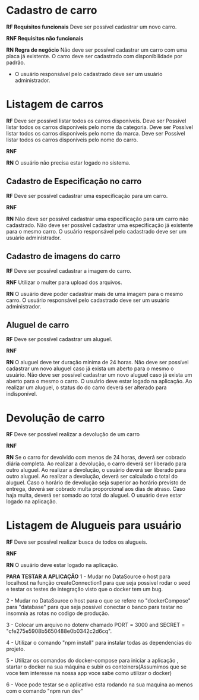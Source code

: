 # Cadastro de carro

**RF Requisitos funcionais**
Deve ser possível cadastrar um novo carro.

**RNF Requisitos não funcionais**

**RN Regra de negócio**
Não deve ser possível cadastrar um carro com uma placa já existente.
O carro deve ser cadastrado com disponibilidade por padrão.

- O usuário responsável pelo cadastrado deve ser um usuário administrador.

# Listagem de carros

**RF**
Deve ser possível listar todos os carros disponíveis.
Deve ser Possível listar todos os carros disponíveis pelo nome da categoria.
Deve ser Possível listar todos os carros disponíveis pelo nome da marca.
Deve ser Possível listar todos os carros disponíveis pelo nome do carro.

**RNF**

**RN**
O usuário não precisa estar logado no sistema.

## Cadastro de Especificação no carro

**RF**
Deve ser possível cadastrar uma especificação para um carro.

**RNF**

**RN**
Não deve ser possível cadastrar uma especificação para um carro não cadastrado.
Não deve ser possível cadastrar uma especificação já existente para o mesmo carro.
O usuário responsável pelo cadastrado deve ser um usuário administrador.

## Cadastro de imagens do carro

**RF**
Deve ser possível cadastrar a imagem do carro.

**RNF**
Utilizar o multer para upload dos arquivos.

**RN**
O usuário deve poder cadastrar mais de uma imagem para o mesmo carro.
O usuário responsável pelo cadastrado deve ser um usuário administrador.

## Aluguel de carro

**RF**
Deve ser possível cadastrar um aluguel.

**RNF**

**RN**
O aluguel deve ter duração mínima de 24 horas.
Não deve ser possível cadastrar um novo aluguel caso já exista um aberto para o mesmo o usuário.
Não deve ser possível cadastrar um novo aluguel caso já exista um aberto para o mesmo o carro.
O usuário deve estar logado na aplicação.
Ao realizar um aluguel, o status do do carro deverá ser alterado para indisponível.

# Devolução de carro

**RF**
Deve ser possível realizar a devolução de um carro

**RNF**

**RN**
Se o carro for devolvido com menos de 24 horas, deverá ser cobrado diária completa.
Ao realizar a devolução, o carro deverá ser liberado para outro aluguel.
Ao realizar a devolução, o usuário deverá ser liberado para outro aluguel.
Ao realizar a devolução, deverá ser calculado o total do aluguel.
Caso o horário de devolução seja superior ao horário previsto de entrega, deverá ser cobrado multa proporcional aos dias de atraso.
Caso haja multa, deverá ser somado ao total do aluguel.
O usuário deve estar logado na aplicação.

# Listagem de Alugueis para usuário

**RF**
Deve ser possível realizar busca de todos os alugueis.

**RNF**

**RN**
O usuário deve estar logado na aplicação.

**PARA TESTAR A APLICAÇÃO**
1 - Mudar no DataSource o host para localhost na função createConnection1 para que seja possivel rodar o seed e testar os testes de integração visto que o docker tem um bug.

2 - Mudar no DataSource o host para o que se refere no "dockerCompose" para "database" para que seja possivel conectar o banco para testar no insomnia as rotas no codigo de produção.

3 - Colocar um arquivo no dotenv chamado PORT = 3000 and SECRET = "cfe275e5908b5650488e0b0342c2d6cq".

4 - Utilizar o comando "npm install" para instalar todas as dependencias do projeto.

5 - Utilizar os comandos do docker-compose para iniciar a aplicação , startar o docker na sua máquina e subir os conteiners(Assumimos que se voce tem interesse na nossa app voce sabe como utilizar o docker)

6 - Voce pode testar se o aplicativo esta rodando na sua maquina ao menos com o comando "npm run dev"
